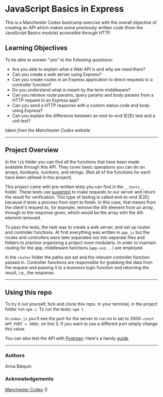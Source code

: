 # JavaScript Basics in Express

This is a Manchester Codes bootcamp exercise with the overall objective of creating an API which makes some previously written code (from the JavaScript Basics module) accessible through HTTP.

## Learning Objectives

To be able to answer "yes" to the following questions:

- Are you able to explain what a Web API is and why we need them?
- Can you create a web server using Express?
- Can you create routes in an Express application to direct requests to a controller function?
- Do you understand what is meant by the term middleware?
- Can you retrieve route params, query params and body params from a HTTP request in an Express app?
- Can you send a HTTP response with a custom status code and body using Express?
- Can you explain the difference between an end-to-end (E2E) test and a unit test?

*taken from the Manchester Codes website*

___

## Project Overview 

In the `lib` folder you can find all the functions that have been made available through this API. They cover basic operations you can do on arrays, booleans, numbers, and strings. (Not all of the functions for each have been utilised in this project).

This project came with pre-written tests you can find in the `__tests__` folder. These tests use [supertest](https://www.npmjs.com/package/supertest) to make requests to our server and return the result for verification. This type of testing is called end-to-end (E2E) because it tests a process from start to finish.  In this case, that means from the client's request to, for example, remove the 4th element from an array, through to the response given, which would be the array with the 4th element removed.

To pass the tests, the task was to create a web server, and set up routes and controller functions. At first everything was written in `app.js` but the routes and controllers were later separated out into separate files and folders to practise organizing a project more modularly. In order to maintain routing for the app, middleware functions (`app.use...`) are employed.

In the `routes` folder the paths are set and the relevant controller function passed in. Controller functions are responsible for grabbing the data from the request and passing it to a business logic function and returning the result, i.e., the response.


--- 

## Using this repo

To try it out yourself, fork and clone this repo. 
In your terminal, in the project folder run `npm i`. 
To run the tests: `npm t`.

In `index.js` you'll see the port for the server to run on is set to 3000: `const APP_PORT = 3000;` on line 3. If you want to use a different port simply change this value.

You can also test the API with [Postman](https://www.postman.com):  Here's a handy [guide](https://www.srijan.net/blog/manual-api-testing-using-postman).



---

### Authors

Anna Balquin


### Acknowledgements

[Manchester Codes](https://www.manchestercodes.com) :v: